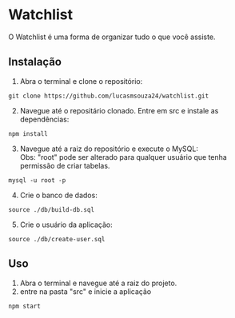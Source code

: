 # Watchlist

O Watchlist é uma forma de organizar tudo o que você assiste.

## Instalação

1. Abra o terminal e clone o repositório:

```shell
git clone https://github.com/lucasmsouza24/watchlist.git

```

2. Navegue até o repositário clonado. Entre em src e instale as dependências:

```shell
npm install
```
3. Navegue até a raiz do repositório e execute o MySQL:  
Obs: "root" pode ser alterado para qualquer usuário que tenha permissão de criar tabelas.

```shell
mysql -u root -p
```

4. Crie o banco de dados:

```shell
source ./db/build-db.sql
```

5. Crie o usuário da aplicação:
```shell
source ./db/create-user.sql
```

## Uso
1. Abra o terminal e navegue até a raiz do projeto.
2. entre na pasta "src" e inicie a aplicação
```shell
npm start
```
